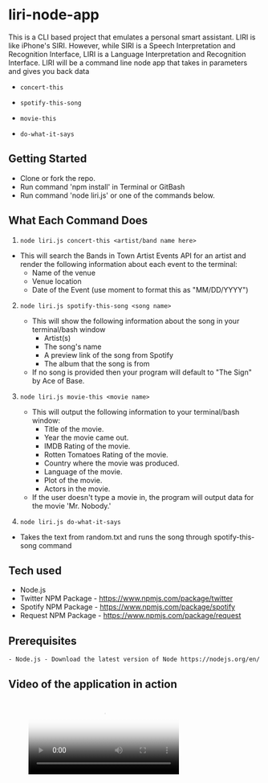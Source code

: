 # liri-node-app
This is a CLI based project that emulates a personal smart assistant. LIRI is like iPhone's SIRI. However, while SIRI is a Speech Interpretation and Recognition Interface, LIRI is a Language Interpretation and Recognition Interface. LIRI will be a command line node app that takes in parameters and gives you back data

  * `concert-this`

  * `spotify-this-song`

  * `movie-this`

  * `do-what-it-says`

## Getting Started

- Clone or fork the repo.
- Run command 'npm install' in Terminal or GitBash
- Run command 'node liri.js' or one of the commands below.

## What Each Command Does

1. `node liri.js concert-this <artist/band name here>`

  * This will search the Bands in Town Artist Events API for an artist and render the following information about each event to the terminal:
     * Name of the venue
     * Venue location
     * Date of the Event (use moment to format this as "MM/DD/YYYY")

2. `node liri.js spotify-this-song <song name>`

   * This will show the following information about the song in your terminal/bash window
     * Artist(s)
     * The song's name
     * A preview link of the song from Spotify
     * The album that the song is from
   * If no song is provided then your program will default to "The Sign" by Ace of Base.

3. `node liri.js movie-this <movie name>`

   * This will output the following information to your terminal/bash window:
       * Title of the movie.
       * Year the movie came out.
       * IMDB Rating of the movie.
       * Rotten Tomatoes Rating of the movie.
       * Country where the movie was produced.
       * Language of the movie.
       * Plot of the movie.
       * Actors in the movie.
   * If the user doesn't type a movie in, the program will output data for the movie 'Mr. Nobody.'

4. `node liri.js do-what-it-says`

  * Takes the text from random.txt and runs the song through spotify-this-song command

## Tech used
- Node.js
- Twitter NPM Package - https://www.npmjs.com/package/twitter
- Spotify NPM Package - https://www.npmjs.com/package/spotify
- Request NPM Package - https://www.npmjs.com/package/request

## Prerequisites
```
- Node.js - Download the latest version of Node https://nodejs.org/en/
```

## Video of the application in action
<figure class="video_container">
  <video controls="true" allowfullscreen="true" poster="path/to/poster_image.png">
    <source src="./LiriCLI.mp4" type="video/mp4">
  </video>
</figure>


